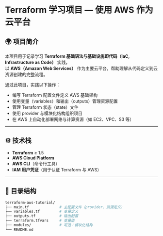 # Terraform 学习项目 — 使用 AWS 作为云平台

## 🌍 项目简介
本项目用于记录学习 **Terraform 基础语法与基础设施即代码（IaC, Infrastructure as Code）** 实践，  
以 **AWS（Amazon Web Services）** 作为主要云平台，帮助理解从代码定义到云资源创建的完整流程。

通过此项目，实践以下操作：
- 编写 Terraform 配置文件定义 AWS 基础架构  
- 使用变量（variables）和输出（outputs）管理资源配置  
- 管理 Terraform 状态（state）文件  
- 使用 provider 与模块化结构组织项目  
- 在 AWS 上自动化部署网络与计算资源（如 EC2、VPC、S3 等）

---

## ⚙️ 技术栈
- **Terraform** ≥ 1.5  
- **AWS Cloud Platform**  
- **AWS CLI**（命令行工具）  
- **IAM 用户凭证**（用于认证 Terraform 与 AWS）  

---

## 🧩 目录结构
```bash
terraform-aws-tutorial/
├── main.tf              # 主配置文件（provider、资源定义）
├── variables.tf         # 变量定义
├── outputs.tf           # 输出配置
├── terraform.tfvars     # 变量值
├── modules/             # 可选：模块化结构
└── README.md
